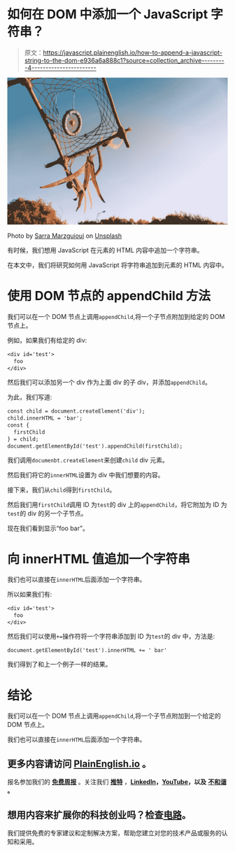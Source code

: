 # 如何在 DOM 中添加一个 JavaScript 字符串？

> 原文：<https://javascript.plainenglish.io/how-to-append-a-javascript-string-to-the-dom-e936a6a888c1?source=collection_archive---------4----------------------->

![](img/396791560fb7a698c18d33f9053a8520.png)

Photo by [Sarra Marzguioui](https://unsplash.com/@geist?utm_source=medium&utm_medium=referral) on [Unsplash](https://unsplash.com?utm_source=medium&utm_medium=referral)

有时候，我们想用 JavaScript 在元素的 HTML 内容中追加一个字符串。

在本文中，我们将研究如何用 JavaScript 将字符串追加到元素的 HTML 内容中。

# 使用 DOM 节点的 appendChild 方法

我们可以在一个 DOM 节点上调用`appendChild`,将一个子节点附加到给定的 DOM 节点上。

例如，如果我们有给定的 div:

```
<div id='test'>
  foo
</div>
```

然后我们可以添加另一个 div 作为上面 div 的子 div，并添加`appendChild`。

为此，我们写道:

```
const child = document.createElement('div');
child.innerHTML = 'bar';
const {
  firstChild
} = child;
document.getElementById('test').appendChild(firstChild);
```

我们调用`documenbt.createElement`来创建`child` div 元素。

然后我们将它的`innerHTML`设置为 div 中我们想要的内容。

接下来，我们从`child`得到`firstChild`。

然后我们用`firstChild`调用 ID 为`test`的 div 上的`appendChild`，将它附加为 ID 为`test`的 div 的另一个子节点。

现在我们看到显示“foo bar”。

# 向 innerHTML 值追加一个字符串

我们也可以直接在`innerHTML`后面添加一个字符串。

所以如果我们有:

```
<div id='test'>
  foo
</div>
```

然后我们可以使用`+=`操作符将一个字符串添加到 ID 为`test`的 div 中，方法是:

```
document.getElementById('test').innerHTML += ' bar'
```

我们得到了和上一个例子一样的结果。

# 结论

我们可以在一个 DOM 节点上调用`appendChild`,将一个子节点附加到一个给定的 DOM 节点上。

我们也可以直接在`innerHTML`后面添加一个字符串。

## 更多内容请访问 [PlainEnglish.io](https://plainenglish.io/) 。

报名参加我们的 [**免费周报**](http://newsletter.plainenglish.io/) 。关注我们 [**推特**](https://twitter.com/inPlainEngHQ) ，[**LinkedIn**](https://www.linkedin.com/company/inplainenglish/)**，**[**YouTube**](https://www.youtube.com/channel/UCtipWUghju290NWcn8jhyAw)**，以及** [**不和谐**](https://discord.gg/GtDtUAvyhW) **。**

## 想用内容来扩展你的科技创业吗？检查[电路](https://circuit.ooo/?utm=publication-post-cta)。

我们提供免费的专家建议和定制解决方案，帮助您建立对您的技术产品或服务的认知和采用。